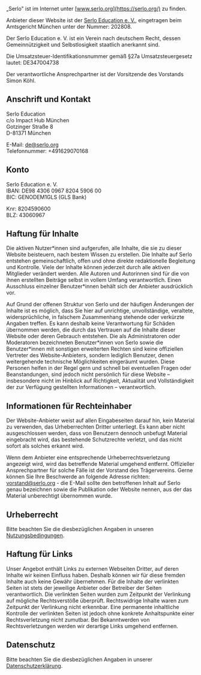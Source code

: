 „Serlo" ist im Internet unter [www.serlo.org](https://serlo.org/) zu finden.

Anbieter dieser Website ist der [Serlo Education e. V.](/21437), eingetragen
beim Amtsgericht München unter der Nummer: 202808.

Der Serlo Education e. V. ist ein Verein nach deutschem Recht, dessen
Gemeinnützigkeit und Selbstlosigkeit staatlich anerkannt sind.

Die Umsatzsteuer-Identifikationsnummer gemäß §27a Umsatzsteuergesetz lautet:
DE347004738

Der verantwortliche Ansprechpartner ist der Vorsitzende des Vorstands Simon Köhl.

## Anschrift und Kontakt

Serlo Education<br> c/o Impact Hub München<br> Gotzinger Straße 8<br> D-81371 München

E-Mail: [de@serlo.org](mailto:de@serlo.org)<br> Telefonnummer: +491629070168

## Konto

Serlo Education e. V.<br> IBAN: DE98 4306 0967 8204 5906 00<br> BIC: GENODEM1GLS
(GLS Bank)

Knr: 8204590600<br> BLZ: 43060967

## Haftung für Inhalte

Die aktiven Nutzer\*innen sind aufgerufen, alle Inhalte, die sie zu dieser
Website beisteuern, nach bestem Wissen zu erstellen. Die Inhalte auf Serlo
entstehen gemeinschaftlich, offen und ohne direkte redaktionelle Begleitung und
Kontrolle. Viele der Inhalte können jederzeit durch alle aktiven Mitglieder
verändert werden. Alle Autoren und Autorinnen sind für die von ihnen erstellten
Beiträge selbst in vollem Umfang verantwortlich. Einen Ausschluss einzelner
Benutzer\*innen behält sich der Anbieter ausdrücklich vor.

Auf Grund der offenen Struktur von Serlo und der häufigen Änderungen der Inhalte
ist es möglich, dass Sie hier auf unrichtige, unvollständige, veraltete,
widersprüchliche, in falschem Zusammenhang stehende oder verkürzte Angaben
treffen. Es kann deshalb keine Verantwortung für Schäden übernommen werden, die
durch das Vertrauen auf die Inhalte dieser Website oder deren Gebrauch
entstehen. Die als Administratoren oder Moderatoren bezeichneten Benutzer\*innen
von Serlo sowie die Benutzer\*innen mit sonstigen erweiterten Rechten sind keine
offiziellen Vertreter des Website-Anbieters, sondern lediglich Benutzer, denen
weitergehende technische Möglichkeiten eingeräumt wurden. Diese Personen helfen
in der Regel gern und schnell bei eventuellen Fragen oder Beanstandungen, sind
jedoch nicht persönlich für diese Website – insbesondere nicht im Hinblick auf
Richtigkeit, Aktualität und Vollständigkeit der zur Verfügung gestellten
Informationen – verantwortlich.

## Informationen für Rechteinhaber

Der Website-Anbieter weist auf allen Eingabeseiten darauf hin, kein Material zu
verwenden, das Urheberrechten Dritter unterliegt. Es kann aber nicht
ausgeschlossen werden, dass von Benutzern dennoch unbefugt Material eingebracht
wird, das bestehende Schutzrechte verletzt, und das nicht sofort als solches
erkannt wird.

Wenn dem Anbieter eine entsprechende Urheberrechtsverletzung angezeigt wird,
wird das betreffende Material umgehend entfernt. Offizieller Ansprechpartner für
solche Fälle ist der Vorstand des Trägervereins. Gerne können Sie Ihre
Beschwerde an folgende Adresse richten: vorstand@serlo.org - die E-Mail sollte
den betroffenen Inhalt auf Serlo genau bezeichnen sowie die Publikation oder
Website nennen, aus der das Material unberechtigt übernommen wurde.

## Urheberrecht

Bitte beachten Sie die diesbezüglichen Angaben in unseren
[Nutzungsbedingungen](/terms).

## Haftung für Links

Unser Angebot enthält Links zu externen Webseiten Dritter, auf deren Inhalte wir
keinen Einfluss haben. Deshalb können wir für diese fremden Inhalte auch keine
Gewähr übernehmen. Für die Inhalte der verlinkten Seiten ist stets der jeweilige
Anbieter oder Betreiber der Seiten verantwortlich. Die verlinkten Seiten wurden
zum Zeitpunkt der Verlinkung auf mögliche Rechtsverstöße überprüft.
Rechtswidrige Inhalte waren zum Zeitpunkt der Verlinkung nicht erkennbar. Eine
permanente inhaltliche Kontrolle der verlinkten Seiten ist jedoch ohne konkrete
Anhaltspunkte einer Rechtsverletzung nicht zumutbar. Bei Bekanntwerden von
Rechtsverletzungen werden wir derartige Links umgehend entfernen.

## Datenschutz

Bitte beachten Sie die diesbezüglichen Angaben in unserer
[Datenschutzerklärung](/privacy).
